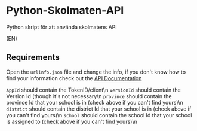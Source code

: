 # Python-Skolmaten-API
Python skript för att använda skolmatens API

(EN)

## Requirements

Open the `urlinfo.json` file and change the info, if you don't know how to find your information check out the [API Documentation](https://skolmaten.se/about/api/)

`AppId` should contain the TokenID/client\n
`VersionId` should contain the Version Id (though it's not necessary\n
`province` should contain the province Id that your school is in (check above if you can't find yours)\n
`district` should contain the district Id that your school is in (check above if you can't find yours)\n
`school` should contain the school Id that your school is assigned to (check above if you can't find yours)\n




